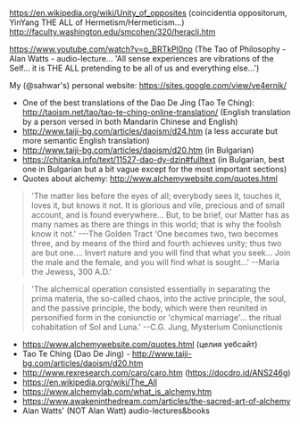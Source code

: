 https://en.wikipedia.org/wiki/Unity_of_opposites (coincidentia oppositorum, YinYang THE ALL of Hermetism/Hermeticism...)
http://faculty.washington.edu/smcohen/320/heracli.htm

https://www.youtube.com/watch?v=o_BRTkPl0no (The Tao of Philosophy - Alan Watts - audio-lecture... 'All sense experiences are vibrations of the Self... it is THE ALL pretending to be all of us and everything else...')

My (@sahwar's) personal website: https://sites.google.com/view/ve4ernik/

* One of the best translations of the Dao De Jing (Tao Te Ching):
http://taoism.net/tao/tao-te-ching-online-translation/ (English translation by a person versed in both Mandarin Chinese and English)
* http://www.taiji-bg.com/articles/daoism/d24.htm (a less accurate but more semantic English translation)
* http://www.taiji-bg.com/articles/daoism/d20.htm (in Bulgarian)
* https://chitanka.info/text/11527-dao-dy-dzin#fulltext (in Bulgarian, best one in Bulgarian but a bit vague except for the most important sections)
* Quotes about alchemy: http://www.alchemywebsite.com/quotes.html
> 'The matter lies before the eyes of all; everybody sees it, touches it, loves it, but knows it not. It is glorious and vile, precious and of small account, and is found everywhere... But, to be brief, our Matter has as many names as there are things in this world; that is why the foolish know it not.' ---The Golden Tract
> 'One becomes two, two becomes three, and by means of the third and fourth
achieves unity; thus two are but one....
Invert nature and you will find that what you seek...
Join the male and the female, and you will find what is sought...' --Maria the Jewess, 300 A.D.'

> 'The alchemical operation consisted essentially in separating the prima
materia, the so-called chaos, into the active principle, the soul, and the passive
principle, the body, which were then reunited in personified form in the
coniunctio or 'chymical marriage'... the ritual cohabitation of Sol and Luna.' --C.G. Jung, Mysterium Coniunctionis 

* https://www.alchemywebsite.com/quotes.html (целия уебсайт)
* Tao Te Ching (Dao De Jing) - http://www.taiji-bg.com/articles/daoism/d20.htm
* http://www.rexresearch.com/caro/caro.htm (https://docdro.id/ANS246g)
* https://en.wikipedia.org/wiki/The_All
* https://www.alchemylab.com/what_is_alchemy.htm
* https://www.awakeninthedream.com/articles/the-sacred-art-of-alchemy
* Alan Watts' (NOT Alan Watt) audio-lectures&books
